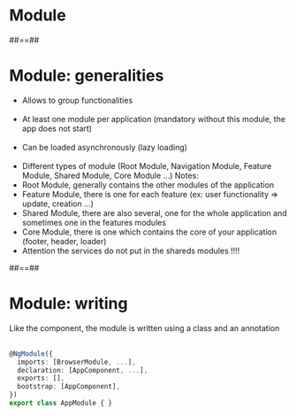 <!-- .slide: class="transition-bg-grey-1 underline" -->

# Module

##==##

<!-- .slide-->

# Module: generalities<br>

-   Allows to group functionalities <br> <br>
-   At least one module per application (mandatory without this module, the app does not start) <br> <br>
-   Can be loaded asynchronously (lazy loading) <br> <br>
-   Different types of module (Root Module, Navigation Module, Feature Module, Shared Module, Core Module ...)
    Notes:
-   Root Module, generally contains the other modules of the application
-   Feature Module, there is one for each feature (ex: user functionality => update, creation ...)
-   Shared Module, there are also several, one for the whole application and sometimes one in the features modules
-   Core Module, there is one which contains the core of your application (footer, header, loader)
-   Attention the services do not put in the shareds modules !!!!

##==##

<!-- .slide: class="with-code" -->

# Module: writing

Like the component, the module is written using a class and an annotation
<br><br>

```typescript
@NgModule({
  imports: [BrowserModule, ...],
  declaration: [AppComponent, ...],
  exports: [],
  bootstrap: [AppComponent],
})
export class AppModule { }
```

<!-- .element: class="big-code" -->
